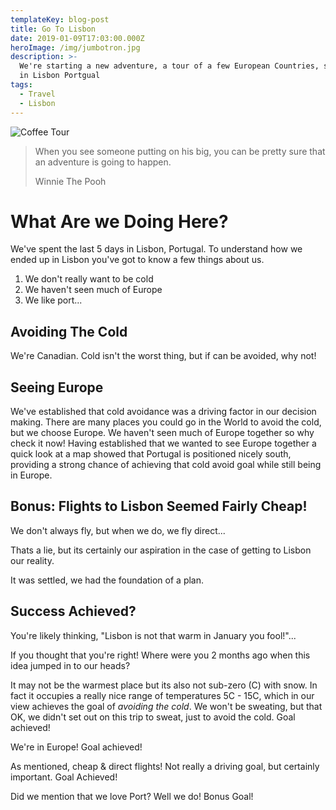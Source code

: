 ```yaml
---
templateKey: blog-post
title: Go To Lisbon
date: 2019-01-09T17:03:00.000Z
heroImage: /img/jumbotron.jpg
description: >-
  We're starting a new adventure, a tour of a few European Countries, starting
  in Lisbon Portgual
tags:
  - Travel
  - Lisbon
---
```

![Coffee Tour](/img/products-grid2.jpg "Coffee Tour")



> When you see someone putting on his big, you can be pretty sure that an adventure is going to happen.
>
> Winnie The Pooh

# What Are we Doing Here?

We've spent the last 5 days in Lisbon, Portugal. To understand how we ended
up in Lisbon you've got to know a few things about us.

1. We don't really want to be cold
2. We haven't seen much of Europe
3. We like port...

## Avoiding The Cold

We're Canadian. Cold isn't the worst thing, but if can be avoided, why not!

## Seeing Europe

We've established that cold avoidance was a driving factor in our decision making.
There are many places you could go in the World to avoid the cold, but we choose Europe.
We haven't seen much of Europe together so why check it now! Having established that we
wanted to see Europe together a quick look at a map showed that Portugal is positioned
nicely south, providing a strong chance of achieving that cold avoid goal while still
being in Europe.

## Bonus: Flights to Lisbon Seemed Fairly Cheap!

We don't always fly, but when we do, we fly direct...

Thats a lie, but its certainly our aspiration in the case of getting to Lisbon
our reality.

It was settled, we had the foundation of a plan.

## Success Achieved?

You're likely thinking, "Lisbon is not that warm in January you fool!"...

If you thought that you're right! Where were you 2 months ago when this idea jumped
in to our heads?

It may not be the warmest place but its also not sub-zero (C) with snow. In fact
it occupies a really nice range of temperatures 5C - 15C, which in our view achieves
the goal of _avoiding the cold_. We won't be sweating, but that OK, we didn't set
out on this trip to sweat, just to avoid the cold. Goal achieved!

We're in Europe! Goal achieved!

As mentioned, cheap & direct flights! Not really a driving goal, but certainly
important. Goal Achieved!

Did we mention that we love Port? Well we do! Bonus Goal!
